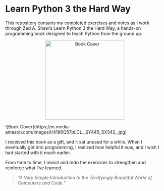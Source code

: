 # Learn Python 3 the Hard Way 
This repository contains my completed exercises and notes as I work through Zed A. Shaw’s Learn Python 3 the Hard Way, a hands-on programming book designed to teach Python from the ground up.

<p align="center">
  <img src="https://m.media-amazon.com/images/I/4186Q57pLCL._SY445_SX342_.jpg" alt="Book Cover" width="250">
</p>
![Book Cover](https://m.media-amazon.com/images/I/4186Q57pLCL._SY445_SX342_.jpg)

I received this book as a gift, and it sat unused for a while. When I eventually got into programming, I realized how helpful it was, and I wish I had started with it much earlier.

From time to time, I revisit and redo the exercises to strengthen and reinforce what I’ve learned.

> *“A Very Simple Introduction to the Terrifyingly Beautiful World of Computers and Code.”*  
